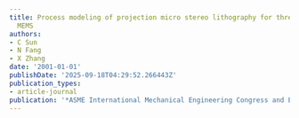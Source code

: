 ```yaml
---
title: Process modeling of projection micro stereo lithography for three-dimensional
  MEMS
authors:
- C Sun
- N Fang
- X Zhang
date: '2001-01-01'
publishDate: '2025-09-18T04:29:52.266443Z'
publication_types:
- article-journal
publication: '*ASME International Mechanical Engineering Congress and Exposition*'
---
```

